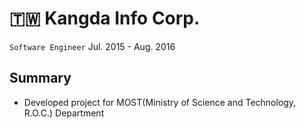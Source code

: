 # 🇹🇼 Kangda Info Corp.

`Software Engineer` Jul. 2015 - Aug. 2016

## Summary

* Developed project for MOST(Ministry of Science and Technology, R.O.C.) Department